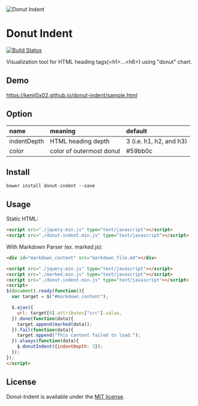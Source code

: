 ![Donut Indent](https://raw.githubusercontent.com/kenji0x02/images/master/donut.png)

# Donut Indent

[![Build Status](https://travis-ci.org/kenji0x02/donut-indent.svg)](https://travis-ci.org/kenji0x02/donut-indent)

Visualization tool for HTML heading tags(\<h1>...\<h6>) using "donut" chart.

## Demo

https://kenji0x02.github.io/donut-indent/sample.html


## Option

|name|meaning|default|
|:--|:--|:--|
|indentDepth|HTML heading depth|3 (i.e. h1, h2, and h3)|
|color|color of outermost donut|#59bb0c|

## Install

```
bower install donut-indent --save
```

## Usage

Static HTML:

```html
<script src="./jquery.min.js" type="text/javascript"></script>
<script src="./donut-indent.min.js" type="text/javascript"></script>
```

With Markdown Parser (ex. marked.js):

```html
<div id="markdown_content" src="markdown_file.md"></div>

<script src="./jquery.min.js" type="text/javascript"></script>
<script src="./marked.min.js" type="text/javascript"></script>
<script src="./donut-indent.min.js" type="text/javascript"></script>
<script>
$(document).ready(function(){
  var target = $("#markdown_content");

  $.ajax({
    url: target[0].attributes["src"].value,
  }).done(function(data){
    target.append(marked(data));
  }).fail(function(data){
    target.append("This content failed to load.");
  }).always(function(data){
    $.donutIndent({indentDepth: 3});
  });
});
</script>
```

## License

Donut-Indent is available under the [MIT license](https://github.com/kenji0x02/donut-indent/blob/master/LICENSE).
